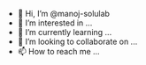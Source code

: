 - 👋 Hi, I’m @manoj-solulab
- 👀 I’m interested in ...
- 🌱 I’m currently learning ...
- 💞️ I’m looking to collaborate on ...
- 📫 How to reach me ...

<!---
manoj-solulab/manoj-solulab is a ✨ special ✨ repository because its `README.md` (this file) appears on your GitHub profile.
You can click the Preview link to take a look at your changes.
--->
